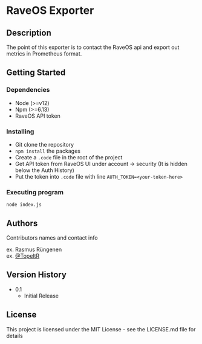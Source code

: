 # RaveOS Exporter

## Description

The point of this exporter is to contact the RaveOS api and export out metrics in Prometheus format.

## Getting Started

### Dependencies

* Node (>=v12)
* Npm (>=6.13)
* RaveOS API token

### Installing

* Git clone the repository 
* ```npm install``` the packages
* Create a ```.code``` file in the root of the project
* Get API token from RaveOS UI under account -> security (It is hidden below the Auth History)
* Put the token into ```.code``` file with line ```AUTH_TOKEN=<your-token-here>``` 

### Executing program

```
node index.js
```


## Authors

Contributors names and contact info

ex. Rasmus Rüngenen  
ex. [@TopeltR](https://twitter.com/TopeltR)

## Version History

* 0.1
    * Initial Release

## License

This project is licensed under the MIT License - see the LICENSE.md file for details

